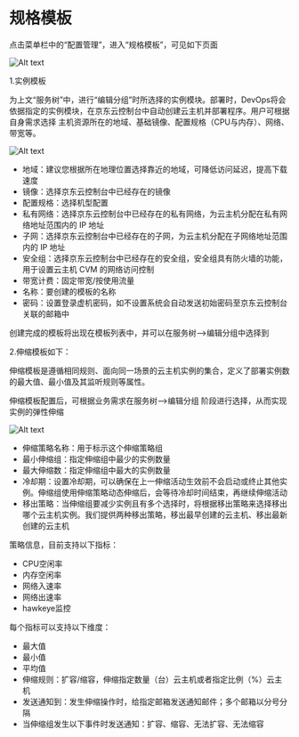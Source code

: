 # 规格模板

点击菜单栏中的“配置管理”，进入“规格模板”，可见如下页面

![Alt text](https://github.com/jdcloudcom/cn/blob/DevOps/image/DevOps/Operation12.png)

1.实例模板

为上文“服务树”中，进行“编辑分组”时所选择的实例模块。部署时，DevOps将会依据指定的实例模块，在京东云控制台中自动创建云主机并部署程序。用户可根据自身需求选择 主机资源所在的地域、基础镜像、配置规格（CPU与内存）、网络、带宽等。

![Alt text](https://github.com/jdcloudcom/cn/blob/DevOps/image/DevOps/Operation13.png)

- 地域：建议您根据所在地理位置选择靠近的地域，可降低访问延迟，提高下载速度
- 镜像：选择京东云控制台中已经存在的镜像
- 配置规格：选择机型配置
- 私有网络：选择京东云控制台中已经存在的私有网络，为云主机分配在私有网络地址范围内的 IP 地址
- 子网：选择京东云控制台中已经存在的子网，为云主机分配在子网络地址范围内的 IP 地址
- 安全组：选择京东云控制台中已经存在的安全组，安全组具有防火墙的功能，用于设置云主机 CVM 的网络访问控制
- 带宽计费：固定带宽/按使用流量
- 名称：要创建的模板的名称
- 密码：设置登录虚机密码，如不设置系统会自动发送初始密码至京东云控制台关联的邮箱中

创建完成的模板将出现在模板列表中，并可以在服务树-->编辑分组中选择到

2.伸缩模板如下：

伸缩模板是遵循相同规则、面向同一场景的云主机实例的集合，定义了部署实例数的最大值、最小值及其监听规则等属性。

伸缩模板配置后，可根据业务需求在服务树-->编辑分组 阶段进行选择，从而实现实例的弹性伸缩

![Alt text](https://github.com/jdcloudcom/cn/blob/DevOps/image/DevOps/Operation14.png)

- 伸缩策略名称：用于标示这个伸缩策略组
- 最小伸缩组：指定伸缩组中最少的实例数量
- 最大伸缩数：指定伸缩组中最大的实例数量
- 冷却期：设置冷却期，可以确保在上一伸缩活动生效前不会启动或终止其他实例。伸缩组使用伸缩策略动态伸缩后，会等待冷却时间结束，再继续伸缩活动
- 移出策略：当伸缩组要减少实例且有多个选择时，将根据移出策略来选择移出哪个云主机实例。我们提供两种移出策略，移出最早创建的云主机、移出最新创建的云主机

策略信息，目前支持以下指标：
 - CPU空闲率
 - 内存空闲率
 - 网络入速率
 - 网络出速率
 - hawkeye监控
 
每个指标可以支持以下维度：
 - 最大值
 - 最小值
 - 平均值
- 伸缩规则：扩容/缩容，伸缩指定数量（台）云主机或者指定比例（%）云主机
- 发送通知到：发生伸缩操作时，给指定邮箱发送通知邮件；多个邮箱以分号分隔
- 当伸缩组发生以下事件时发送通知：扩容、缩容、无法扩容、无法缩容
